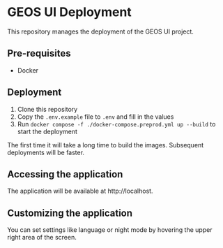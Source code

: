 # GEOS UI Deployment

This repository manages the deployment of the GEOS UI project.

## Pre-requisites
- Docker

## Deployment
1. Clone this repository
2. Copy the `.env.example` file to `.env` and fill in the values
3. Run `docker compose -f ./docker-compose.preprod.yml up --build` to start the deployment

The first time it will take a long time to build the images. Subsequent deployments will be faster.

## Accessing the application
The application will be available at http://localhost.

## Customizing the application
You can set settings like language or night mode by hovering the upper right area of the screen.
